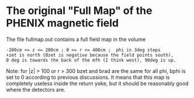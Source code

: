 # The original "Full Map" of the PHENIX magnetic field

The file fullmap.out contains a full field map in the volume
```
-200cm <= z <= 200cm ; 0 <= r <= 400cm ;  phi in 3deg steps
+zet is north (Bzet is negative because the field points south),
0 deg is towards the back of the mfh (I think west), 90deg is up.
```				 

Note: for |z| > 100 or r > 300 bzet and brad are the same for all phi, bphi is set to 0
according to previous discussions. It means that this map is completely useless inside the
return yoke, but it should be reasonably
good where the detectors are.
